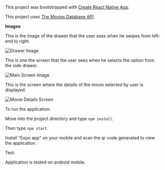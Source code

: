 This project was bootstrapped with [Create React Native App](https://github.com/react-community/create-react-native-app).

This project uses [The Movies Database API](https://developers.themoviedb.org/).


**Images**

This is the image of the drawer that the user sees when he swipes from left-end to right.

![Drawer Image](https://github.com/spyD1803/Movies/blob/master/src/images/drawer.png)

This is one the screen that the user sees when he selects the option from the side drawer.

![Main Screen Image](https://github.com/spyD1803/Movies/blob/master/src/images/mainScreen.png)

This is the screen where the details of the movie selected by user is displayed.

![Movie Details Screen](https://github.com/spyD1803/Movies/blob/master/src/images/movieDetails.png)



To run the application:

  Move into the project directory and type `npm install`.
  
  Then type `npm start`.
  
  Install "Expo app" on your mobile and scan the qr code generated to view the application.



Test:

  Application is tested on android mobile.
